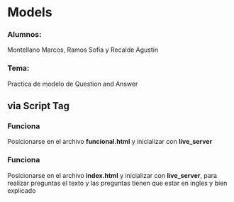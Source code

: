 # Models
### Alumnos:
Montellano Marcos, Ramos Sofia y Recalde Agustin

### Tema:
Practica de modelo de Question and Answer

## via Script Tag
### Funciona
Posicionarse en el archivo **funcional.html** y inicializar con **live_server**

### Funciona
Posicionarse en el archivo **index.html** y inicializar con **live_server**, para realizar preguntas el texto y las preguntas tienen que estar en ingles y bien explicado  